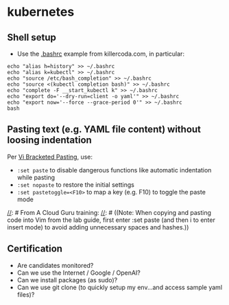 # kubernetes

## Shell setup

- Use the [.bashrc](.bashrc_from_killercoda.com) example from killercoda.com, in particular:

```
echo "alias h=history" >> ~/.bashrc 
echo "alias k=kubectl" >> ~/.bashrc 
echo "source /etc/bash_completion" >> ~/.bashrc 
echo "source <(kubectl completion bash)" >> ~/.bashrc 
echo "complete -F __start_kubectl k" >> ~/.bashrc
echo "export do='--dry-run=client -o yaml'" >> ~/.bashrc
echo "export now='--force --grace-period 0'" >> ~/.bashrc
bash
```

## Pasting text (e.g. YAML file content) without loosing indentation

Per [Vi Bracketed Pasting](https://www.baeldung.com/linux/vi-indenting#vi-bracketed-pasting), use:
- `:set paste` to disable dangerous functions like automatic indentation while pasting
- `:set nopaste` to restore the initial settings 
- `:set pastetoggle=<F10>` to map a key (e.g. F10) to toggle the paste mode

[//]: # From A Cloud Guru training: 
[//]: # (&#40;Note: When copying and pasting code into Vim from the lab guide, first enter :set paste &#40;and then i to enter insert mode&#41; to avoid adding unnecessary spaces and hashes.&#41;)

[//]: # (Effectively, vi adds the necessary escape characters to bracket the new content and does not interpret anything within:)

## Certification

- Are candidates monitored?
- Can we use the Internet / Google / OpenAI?
- Can we install packages (as sudo)?
- Can we use git clone (to quickly setup my env...and access sample yaml files)?
